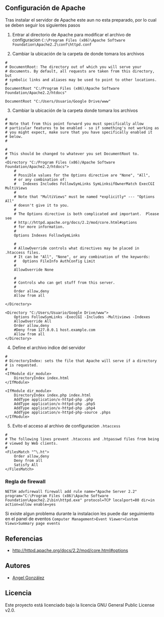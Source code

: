 ## Configuración de Apache

Tras instalar el servidor de Apache este aun no esta preparado, por lo cual se deben seguir los siguientes pasos

1. Entrar al directorio de Apache para modificar el archivo de configuracion `C:\Program Files (x86)\Apache Software Foundation\Apache2.2\conf\httpd.conf`

2. Cambiar la ubicación de la carpeta de donde tomara los archivos

~~~
#
# DocumentRoot: The directory out of which you will serve your
# documents. By default, all requests are taken from this directory, but
# symbolic links and aliases may be used to point to other locations.
#
DocumentRoot "C:/Program Files (x86)/Apache Software Foundation/Apache2.2/htdocs"
~~~

~~~
DocumentRoot "C:/Users/Usuario/Google Drive/www"
~~~

3. Cambiar la ubicación de la carpeta donde tomara los archivos

~~~
#
# Note that from this point forward you must specifically allow
# particular features to be enabled - so if something's not working as
# you might expect, make sure that you have specifically enabled it
# below.
#

#
# This should be changed to whatever you set DocumentRoot to.
#
<Directory "C:/Program Files (x86)/Apache Software Foundation/Apache2.2/htdocs">
    #
    # Possible values for the Options directive are "None", "All",
    # or any combination of:
    #   Indexes Includes FollowSymLinks SymLinksifOwnerMatch ExecCGI MultiViews
    #
    # Note that "MultiViews" must be named *explicitly* --- "Options All"
    # doesn't give it to you.
    #
    # The Options directive is both complicated and important.  Please see
    # http://httpd.apache.org/docs/2.2/mod/core.html#options
    # for more information.
    #
    Options Indexes FollowSymLinks

    #
    # AllowOverride controls what directives may be placed in .htaccess files.
    # It can be "All", "None", or any combination of the keywords:
    #   Options FileInfo AuthConfig Limit
    #
    AllowOverride None

    #
    # Controls who can get stuff from this server.
    #
    Order allow,deny
    Allow from all

</Directory>
~~~

~~~
<Directory "C:/Users/Usuario/Google Drive/www">
    Options FollowSymLinks -ExecCGI -Includes -Multiviews -Indexes
    AllowOverride All
    Order allow,deny
    #Deny from 127.0.0.1 host.example.com
    Allow from all
</Directory>
~~~

4. Define el archivo indice del servidor

~~~
#
# DirectoryIndex: sets the file that Apache will serve if a directory
# is requested.
#
<IfModule dir_module>
    DirectoryIndex index.html
</IfModule>
~~~

~~~
<IfModule dir_module>
    DirectoryIndex index.php index.html
    AddType application/x-httpd-php .php
    AddType application/x-httpd-php .php5
    AddType application/x-httpd-php .php4
    AddType application/x-httpd-php-source .phps
</IfModule>
~~~

5. Evito el acceso al archivo de configuracion `.htaccess`

~~~
#
# The following lines prevent .htaccess and .htpasswd files from being 
# viewed by Web clients. 
#
<FilesMatch "^\.ht">
    Order allow,deny
    Deny from all
    Satisfy All
</FilesMatch>
~~~


### Regla de firewall

~~~
NETSH advfirewall firewall add rule name="Apache Server 2.2" program="C:\Program Files (x86)\Apache Software Foundation\Apache2.2\bin\httpd.exe" protocol=TCP localport=80 dir=in action=allow enable=yes
~~~

Si existe algun problema durante la instalacion les puede dar seguimiento en el panel de eventos `Computer Management>Event Viewer>Custom Views>Summary page events`

## Referencias

* http://httpd.apache.org/docs/2.2/mod/core.html#options

## Autores

* [Angel González](https://github.com/mgrc45)

## Licencia

Este proyecto está licenciado bajo la licencia GNU General Public License v2.0.
